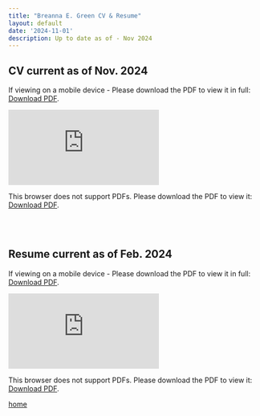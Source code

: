 ```yaml
---
title: "Breanna E. Green CV & Resume"
layout: default
date: '2024-11-01'
description: Up to date as of - Nov 2024
---
```


## CV current as of Nov. 2024


<p>If viewing on a mobile device - Please download the PDF to view it in full: <a href="https://bregreen.github.io/assets/pdfs/CV_BEGreen_202411.pdf">Download PDF</a>.</p>


<object data="https://bregreen.github.io/assets/pdfs/CV_BEGreen_202411.pdf" type="application/pdf" width="100%" height="875px">
    <embed src="https://bregreen.github.io/assets/pdfs/CV_BEGreen_202411.pdf" type="application/pdf">
        <p>This browser does not support PDFs. Please download the PDF to view it: <a href="https://bregreen.github.io/assets/pdfs/CV_BEGreen_202411.pdf">Download PDF</a>.</p>
    </embed>
</object>

<br>
<br>

## Resume current as of Feb. 2024


<p>If viewing on a mobile device - Please download the PDF to view it in full: <a href="https://bregreen.github.io/assets/pdfs/Resume_BEGreen_202411.pdf">Download PDF</a>.</p>


<object data="https://bregreen.github.io/assets/pdfs/Resume_BEGreen_202411.pdf" type="application/pdf" width="100%" height="875px">
    <embed src="https://bregreen.github.io/assets/pdfs/Resume_BEGreen_202411.pdf" type="application/pdf">
        <p>This browser does not support PDFs. Please download the PDF to view it: <a href="https://bregreen.github.io/assets/pdfs/Resume_BEGreen_202411.pdf">Download PDF</a>.</p>
    </embed>
</object>



[home](./)
